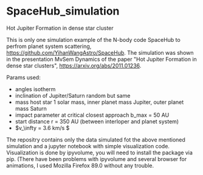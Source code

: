 # SpaceHub_simulation
Hot Jupiter Formation in dense star cluster

This is only one simulation example of the N-body code SpaceHub to perfrom planet system scattering, https://github.com/YihanWangAstro/SpaceHub. The simulation was shown in the presentation MvSem Dynamics of the paper "Hot Jupiter Formation in dense star clusters", https://arxiv.org/abs/2011.01236.  

Params used: 
- angles isotherm
- inclination of Jupiter/Saturn random but same
- mass host star 1 solar mass, inner planet mass Jupiter, outer planet mass Saturn
- impact parameter at critical closest approach b_max = 50 AU
- start distance r = 350 AU (between interloper and planet system)
- $v_\infty = 3.6 km/s $

The repositry contains only the data simulated fot the above mentioned simulation and a jupyter notebook with simple visualization code. Visualization is done by ipyvolume, you will need to install the package via pip. (There have been problems with ipyvolume and several browser for animations, I used Mozilla Firefox 89.0 without any trouble.  
